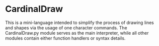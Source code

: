 # CardinalDraw

This is a mini-language intended to simplify the process of drawing lines and shapes via the usage of one character commands.
The CardinalDraw.py module serves as the main interpreter, while all other modules contain either function handlers or syntax details.

